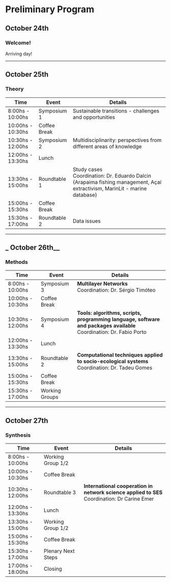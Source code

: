 # Preliminary Program

## __October 24th__

### Welcome!

Arriving day!

---

## __October 25th__

### Theory

| Time | Event | Details |
|---|---|---|
| 8:00hs - 10:00hs | Symposium 1 | Sustainable transitions - challenges and opportunities|
| 10:00hs - 10:30hs | Coffee Break |  |
| 10:30hs - 12:00hs | Symposium 2  | Multidisciplinarity: perspectives from different areas of knowledge||
| 12:00hs - 13:30hs | Lunch |
| 13:30hs - 15:00hs | Roundtable 1 | Study cases <br>Coordination: Dr. Eduardo Dalcin (Arapaima fishing management, Açaí extractivism, MarinLit - marine database)
| 15:00hs - 15:30hs | Coffee Break  | 
| 15:30hs - 17:00hs | Roundtable 2 | Data issues

---

## _ October 26th__

### Methods

| Time | Event | Details |
|---|---|---|
| 8:00hs - 10:00hs | Symposium 3 | __Multilayer Networks__<br>Coordination: Dr. Sérgio Timóteo |
| 10:00hs - 10:30hs | Coffee Break |  |
| 10:30hs - 12:00hs | Symposium 4  | __Tools: algorithms, scripts, programming language, software and packages available__<br>Coordination: Dr. Fabio Porto |
| 12:00hs - 13:30hs | Lunch |
| 13:30hs - 15:00hs | Roundtable 2 | __Computational techniques applied to socio-ecological systems__<br>Coordination: Dr. Tadeu Gomes |
| 15:00hs - 15:30hs | Coffee Break  |  |
| 15:30hs - 17:00hs | Working Groups | 

---

## __October 27th__

### Synthesis

| Time | Event | Details |
|---|---|---|
| 8:00hs - 10:00hs | Working Group 1/2 |  |
| 10:00hs - 10:30hs | Coffee Break |  |
| 10:30hs - 12:00hs | Roundtable 3  | __International cooperation in network science applied to SES__<br>Coordination: Dr Carine Emer|
| 12:00hs - 13:30hs | Lunch |
| 13:30hs - 15:00hs | Working Group 1/2 |  |
| 15:00hs - 15:30hs | Coffee Break  |  |
| 15:30hs - 17:00hs | Plenary Next Steps |  |
| 17:00hs - 18:00hs | Closing |  |
